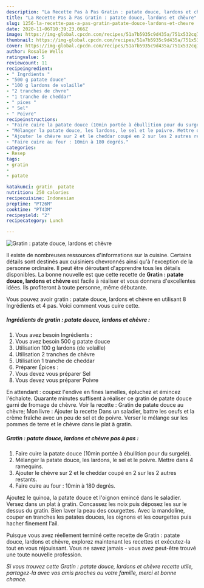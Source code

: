 ```yaml
---
description: "La Recette Pas à Pas Gratin : patate douce, lardons et chèvre"
title: "La Recette Pas à Pas Gratin : patate douce, lardons et chèvre"
slug: 1256-la-recette-pas-a-pas-gratin-patate-douce-lardons-et-chevre
date: 2020-11-06T10:39:23.066Z
image: https://img-global.cpcdn.com/recipes/51a7b5935c9d435a/751x532cq70/gratin-patate-douce-lardons-et-chevre-photo-principale-de-la-recette.jpg
thumbnail: https://img-global.cpcdn.com/recipes/51a7b5935c9d435a/751x532cq70/gratin-patate-douce-lardons-et-chevre-photo-principale-de-la-recette.jpg
cover: https://img-global.cpcdn.com/recipes/51a7b5935c9d435a/751x532cq70/gratin-patate-douce-lardons-et-chevre-photo-principale-de-la-recette.jpg
author: Rosalie Wells
ratingvalue: 5
reviewcount: 11
recipeingredient:
- " Ingrdients "
- "500 g patate douce"
- "100 g lardons de volaille"
- "2 tranches de chvre"
- "1 tranche de cheddar"
- " pices "
- " Sel"
- " Poivre"
recipeinstructions:
- "Faire cuire la patate douce (10min portée à ébullition pour du surgelé)."
- "Mélanger la patate douce, les lardons, le sel et le poivre. Mettre dans 4 ramequins."
- "Ajouter le chèvre sur 2 et le cheddar coupé en 2 sur les 2 autres restants."
- "Faire cuire au four : 10min à 180 degrés."
categories:
- Resep
tags:
- gratin
- 
- patate

katakunci: gratin  patate 
nutrition: 250 calories
recipecuisine: Indonesian
preptime: "PT26M"
cooktime: "PT43M"
recipeyield: "2"
recipecategory: Lunch

---
```



![Gratin : patate douce, lardons et chèvre](https://img-global.cpcdn.com/recipes/51a7b5935c9d435a/751x532cq70/gratin-patate-douce-lardons-et-chevre-photo-principale-de-la-recette.jpg)

Il existe de nombreuses ressources d'informations sur la cuisine. Certains détails sont destinés aux cuisiniers chevronnés ainsi qu'à l'exception de la personne ordinaire. Il peut être déroutant d'apprendre tous les détails disponibles. La bonne nouvelle est que cette recette de <strong> Gratin : patate douce, lardons et chèvre </strong> est facile à réaliser et vous donnera d'excellentes idées. Ils profiteront à toute personne, même débutante.

<!--inarticleads1-->

Vous pouvez avoir gratin : patate douce, lardons et chèvre en utilisant 8 Ingrédients et 4 pas. Voici comment vous cuire cette.

##### Ingrédients de gratin : patate douce, lardons et chèvre :

1. Vous avez besoin  Ingrédients :
1. Vous avez besoin 500 g patate douce
1. Utilisation 100 g lardons (de volaille)
1. Utilisation 2 tranches de chèvre
1. Utilisation 1 tranche de cheddar
1. Préparer  Épices :
1. Vous devez vous préparer  Sel
1. Vous devez vous préparer  Poivre


En attendant : coupez l&#39;endive en fines lamelles, épluchez et émincez l&#39;échalote. Quarante minutes suffisent à réaliser ce gratin de patate douce garni de fromage de chèvre. Voir la recette : Gratin de patate douce au chèvre; Mon livre : Ajouter la recette Dans un saladier, battre les oeufs et la crème fraîche avec un peu de sel et de poivre. Verser le mélange sur les pommes de terre et le chèvre dans le plat à gratin. 

<!--inarticleads2-->

##### Gratin : patate douce, lardons et chèvre pas à pas :

1. Faire cuire la patate douce (10min portée à ébullition pour du surgelé).
1. Mélanger la patate douce, les lardons, le sel et le poivre. Mettre dans 4 ramequins.
1. Ajouter le chèvre sur 2 et le cheddar coupé en 2 sur les 2 autres restants.
1. Faire cuire au four : 10min à 180 degrés.


Ajoutez le quinoa, la patate douce et l&#39;oignon emincé dans le saladier. Versez dans un plat à gratin. Concassez les noix puis déposez les sur le dessus du gratin. Bien laver la peau des courgettes. Avec la mandoline, couper en tranches les patates douces, les oignons et les courgettes puis hacher finement l&#39;ail. 

<!--inarticleads1-->

<p>
Puisque vous avez réellement terminé cette recette de Gratin : patate douce, lardons et chèvre, explorez maintenant les recettes et exécutez-la tout en vous réjouissant. Vous ne savez jamais - vous avez peut-être trouvé une toute nouvelle profession.
</p>

<p>
<i>Si vous trouvez cette Gratin : patate douce, lardons et chèvre recette utile, partagez-la avec vos amis proches ou votre famille, merci et bonne chance.</i>
</p>
